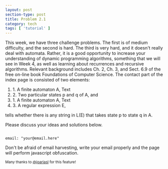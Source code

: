 ```yaml
---
layout: post
section-type: post
title: Problem 2.1
category: tech
tags: [ 'tutorial' ]
---
```

This week, we have three challenge problems. The first is of medium difficulty, and the second is hard.  The third is very hard, and it doesn't really deal with automata.  Rather, it is a good opportunity to increase your understanding of dynamic programming algorithms, something that we will see in Week 4, as well as learning about recurrences and recursive algorithms.   Relevant background includes Ch. 2, Ch. 3, and Sect. 6.9 of the free on-line book Foundations of Computer Science.
The contact part of the index page is consisted of two elements:

<ol>
  <li>1. A finite automaton A, Text</li>
  <li>2. Two particular states p and q of A, and </li>
  <li>1. A finite automaton A, Text</li>
  <li>3. A regular expression E, </li>
</ol>

tells whether there is any string in L(E) that takes state p to state q in A. 
<p></p>
Please discuss your ideas and solutions below.

<pre><code data-trim class="yaml">
email: "your@email.here"
</code></pre>

Don't be afraid of email harvesting, write your email properly and the page will perform javascript obfuscation.

<small>Many thanks to <a href="http://i.stanford.edu/~ullman/focs.html" target="\_blank">@joariasl</a> for this feature!</small>
